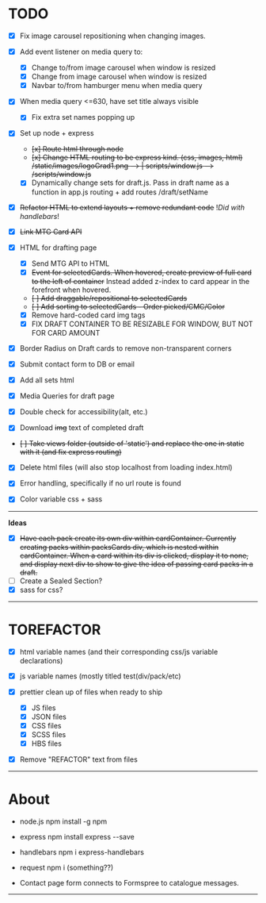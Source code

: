 # TODO

- [x] Fix image carousel repositioning when changing images.

- [x] Add event listener on media query to:

  - [x] Change to/from image carousel when window is resized
  - [x] Change from image carousel when window is resized
  - [x] Navbar to/from hamburger menu when media query

- [x] When media query <=630, have set title always visible

  - [x] Fix extra set names popping up

- [x] Set up node + express

  - ~~[x] Route html through node~~
  - ~~[x] Change HTML routing to be express kind. (css, images, html) /static/images/logoGrad1.png --> | scripts/window.js --> /scripts/window.js~~
  - [x] Dynamically change sets for draft.js. Pass in draft name as a function in app.js routing + add routes /draft/setName

- [x] ~~Refactor HTML to extend layouts + remove redundant code~~ !_Did with handlebars_!

- [x] ~~Link MTG Card API~~

- [x] HTML for drafting page

  - [x] Send MTG API to HTML
  - [x] ~~Event for selectedCards. When hovered, create preview of full card to the left of container~~ Instead added z-index to card appear in the forefront when hovered.
  - ~~[ ] Add draggable/repositional to selectedCards~~
  - ~~[ ] Add sorting to selectedCards - Order picked/CMC/Color~~
  - [x] Remove hard-coded card img tags
  - [x] FIX DRAFT CONTAINER TO BE RESIZABLE FOR WINDOW, BUT NOT FOR CARD AMOUNT

- [x] Border Radius on Draft cards to remove non-transparent corners

- [x] Submit contact form to DB or email

- [x] Add all sets html

- [x] Media Queries for draft page

- [x] Double check for accessibility(alt, etc.)

- [x] Download ~~img~~ text of completed draft

- ~~[ ] Take views folder (outside of 'static') and replace the one in static with it (and fix express routing)~~

- [x] Delete html files (will also stop localhost from loading index.html)

- [x] Error handling, specifically if no url route is found

- [x] Color variable css + sass

---

**Ideas**

- [x] ~~Have each pack create its own div within cardContainer. Currently creating packs within packsCards div, which is nested within cardContainer. When a card within its div is clicked, display it to none, and display next div to show to give the idea of passing card packs in a draft.~~
- [ ] Create a Sealed Section?
- [x] sass for css?

---

# TOREFACTOR

- [x] html variable names (and their corresponding css/js variable declarations)

- [x] js variable names (mostly titled test(div/pack/etc)

- [x] prettier clean up of files when ready to ship

  - [x] JS files
  - [x] JSON files
  - [x] CSS files
  - [x] SCSS files
  - [x] HBS files

- [x] Remove "REFACTOR" text from files

---

# About

- node.js npm install -g npm

- express npm install express --save

- handlebars npm i express-handlebars

- request npm i (something??)

- Contact page form connects to Formspree to catalogue messages.

---
